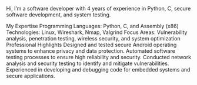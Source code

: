 Hi, I’m a software developer with 4 years of experience in Python, C, secure software development, and system testing. 

My Expertise
Programming Languages: Python, C, and Assembly (x86)
Technologies: Linux, Wireshark, Nmap, Valgrind
Focus Areas: Vulnerability analysis, penetration testing, wireless security, and system optimization
Professional Highlights
Designed and tested secure Android operating systems to enhance privacy and data protection.
Automated software testing processes to ensure high reliability and security.
Conducted network analysis and security testing to identify and mitigate vulnerabilities.
Experienced in developing and debugging code for embedded systems and secure applications.




<!--
**TangoWrex/TangoWrex** is a ✨ _special_ ✨ repository because its `README.md` (this file) appears on your GitHub profile.

Here are some ideas to get you started:

- 🔭 I’m currently working on ...
- 🌱 I’m currently learning ...
- 👯 I’m looking to collaborate on ...
- 🤔 I’m looking for help with ...
- 💬 Ask me about ...
- 📫 How to reach me: ...
- 😄 Pronouns: ...
- ⚡ Fun fact: ...
-->
